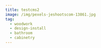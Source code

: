 ```yaml
---
title: testcms2
image: /img/pexels-jeshootscom-13861.jpg
tag:
  - woodwork
  - design-install
  - bathroom
  - cabinetry
---
```

